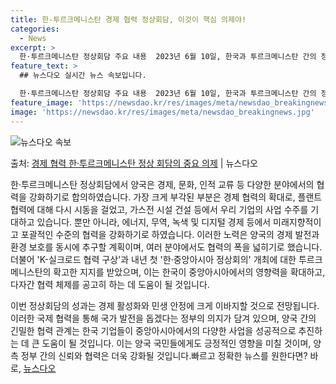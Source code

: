```yaml
---
title: 한-투르크메니스탄 경제 협력 정상회담, 이것이 핵심 의제야!
categories:
  - News
excerpt: >
  한·투르크메니스탄 정상회담 주요 내용  2023년 6월 10일, 한국과 투르크메니스탄 간의 정상회담이 성공적…
feature_text: >
  ## 뉴스다오 실시간 뉴스 속보입니다.

  한·투르크메니스탄 정상회담 주요 내용  2023년 6월 10일, 한국과 투르크메니스탄 간의 정상회담이 성공적…
feature_image: 'https://newsdao.kr/res/images/meta/newsdao_breakingnews.jpg'
image: 'https://newsdao.kr/res/images/meta/newsdao_breakingnews.jpg'
---
```


![뉴스다오 속보](https://newsdao.kr/res/images/meta/newsdao_breakingnews.jpg)

<p>출처: <a href="https://newsdao.kr/4182" rel="dofollow">경제 협력 한·투르크메니스탄 정상 회담의 중요 의제</a> | 뉴스다오</p>

한·투르크메니스탄 정상회담에서 양국은 경제, 문화, 인적 교류 등 다양한 분야에서의 협력을 강화하기로 합의하였습니다. 가장 크게 부각된 부분은 경제 협력의 확대로, 플랜트 협력에 대해 다시 시동을 걸었고, 가스전 시설 건설 등에서 우리 기업의 사업 수주를 기대하고 있습니다. 뿐만 아니라, 에너지, 무역, 녹색 및 디지털 경제 등에서 미래지향적이고 포괄적인 수준의 협력을 강화하기로 하였습니다. 이러한 노력은 양국의 경제 발전과 환경 보호를 동시에 추구할 계획이며, 여러 분야에서도 협력의 폭을 넓히기로 했습니다. 더불어 'K-실크로드 협력 구상'과 내년 첫 '한·중앙아시아 정상회의' 개최에 대한 투르크메니스탄의 확고한 지지를 받았으며, 이는 한국이 중앙아시아에서의 영향력을 확대하고, 다자간 협력 체제를 공고히 하는 데 도움이 될 것입니다.

이번 정상회담의 성과는 경제 활성화와 민생 안정에 크게 이바지할 것으로 전망됩니다. 이러한 국제 협력을 통해 국가 발전을 돕겠다는 정부의 의지가 담겨 있으며, 양국 간의 긴밀한 협력 관계는 한국 기업들이 중앙아시아에서의 다양한 사업을 성공적으로 추진하는 데 큰 도움이 될 것입니다. 이는 양국 국민들에게도 긍정적인 영향을 미칠 것이며, 양측 정부 간의 신뢰와 협력은 더욱 강화될 것입니다.빠르고 정확한 뉴스를 원한다면? 바로, <a href="https://newsdao.kr" rel="dofollow">뉴스다오</a>


